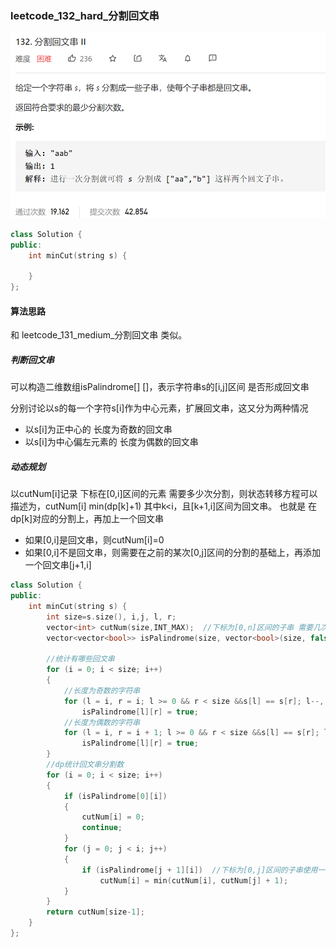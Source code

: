 ### leetcode_132_hard_分割回文串

![image-20210119143525598](leetcode_132_hard_分割回文串.assets/image-20210119143525598.png)

```c++
class Solution {
public:
    int minCut(string s) {

    }
};
```

#### 算法思路

和 leetcode_131_medium_分割回文串 类似。

##### 判断回文串

可以构造二维数组isPalindrome[] []，表示字符串s的[i,j]区间 是否形成回文串

分别讨论以s的每一个字符s[i]作为中心元素，扩展回文串，这又分为两种情况

- 以s[i]为正中心的 长度为奇数的回文串
- 以s[i]为中心偏左元素的  长度为偶数的回文串

##### 动态规划

以cutNum[i]记录 下标在[0,i]区间的元素 需要多少次分割，则状态转移方程可以描述为，cutNum[i]  min(dp[k]+1) 其中k<i，且[k+1,i]区间为回文串。  也就是 在dp[k]对应的分割上，再加上一个回文串

- 如果[0,i]是回文串，则cutNum[i]=0
- 如果[0,i]不是回文串，则需要在之前的某次[0,j]区间的分割的基础上，再添加一个回文串[j+1,i]

```c++
class Solution {
public:
	int minCut(string s) {
		int size=s.size(), i,j, l, r;
		vector<int> cutNum(size,INT_MAX);  //下标为[0,n]区间的子串 需要几次分割
		vector<vector<bool>> isPalindrome(size, vector<bool>(size, false));

		//统计有哪些回文串
		for (i = 0; i < size; i++)
		{
			//长度为奇数的字符串
			for (l = i, r = i; l >= 0 && r < size &&s[l] == s[r]; l--, r++)
				isPalindrome[l][r] = true;
			//长度为偶数的字符串
			for (l = i, r = i + 1; l >= 0 && r < size &&s[l] == s[r]; l--, r++)
				isPalindrome[l][r] = true;
		}
		//dp统计回文串分割数
		for (i = 0; i < size; i++)
		{
			if (isPalindrome[0][i])
			{
				cutNum[i] = 0;
				continue;
			}
			for (j = 0; j < i; j++)
			{
				if (isPalindrome[j + 1][i])  //下标为[0,j]区间的子串使用一种分割，[j+1,i]区间的 是回文串 无需分割
					cutNum[i] = min(cutNum[i], cutNum[j] + 1);
			}
		}
		return cutNum[size-1];
	}
};
```

